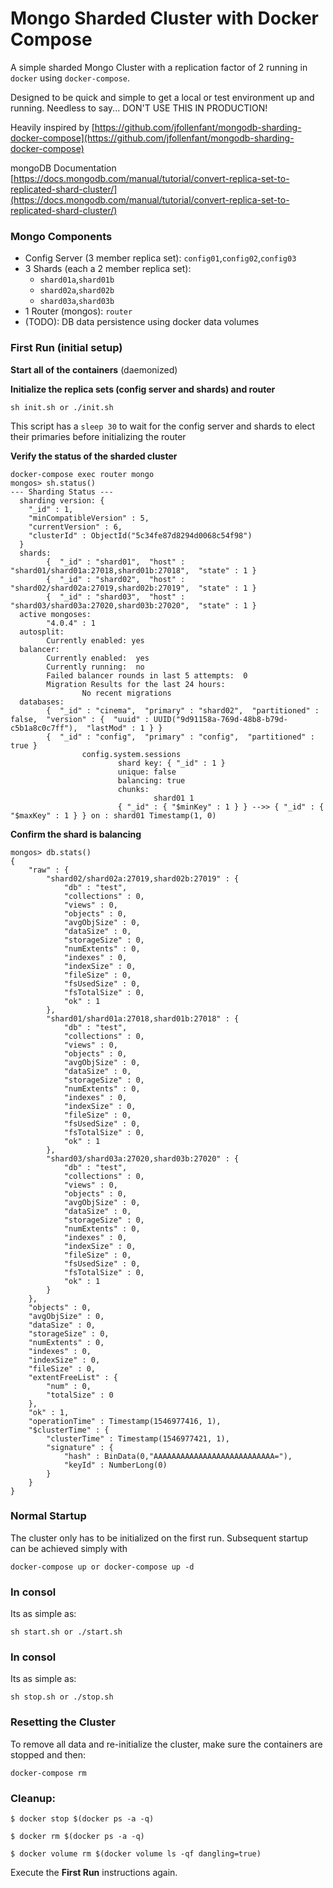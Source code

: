 Mongo Sharded Cluster with Docker Compose
=========================================
A simple sharded Mongo Cluster with a replication factor of 2 running in `docker` using `docker-compose`.

Designed to be quick and simple to get a local or test environment up and running. Needless to say... DON'T USE THIS IN PRODUCTION!

Heavily inspired by [https://github.com/jfollenfant/mongodb-sharding-docker-compose](https://github.com/jfollenfant/mongodb-sharding-docker-compose)

mongoDB Documentation [https://docs.mongodb.com/manual/tutorial/convert-replica-set-to-replicated-shard-cluster/](https://docs.mongodb.com/manual/tutorial/convert-replica-set-to-replicated-shard-cluster/)

### Mongo Components

* Config Server (3 member replica set): `config01`,`config02`,`config03`
* 3 Shards (each a 2 member replica set):
	* `shard01a`,`shard01b`
	* `shard02a`,`shard02b`
	* `shard03a`,`shard03b`
* 1 Router (mongos): `router`
* (TODO): DB data persistence using docker data volumes

### First Run (initial setup)
**Start all of the containers** (daemonized)

**Initialize the replica sets (config server and shards) and router**

```
sh init.sh or ./init.sh
```

This script has a `sleep 30` to wait for the config server and shards to elect their primaries before initializing the router

**Verify the status of the sharded cluster**

```
docker-compose exec router mongo
mongos> sh.status()
--- Sharding Status --- 
  sharding version: {
  	"_id" : 1,
  	"minCompatibleVersion" : 5,
  	"currentVersion" : 6,
  	"clusterId" : ObjectId("5c34fe87d8294d0068c54f98")
  }
  shards:
        {  "_id" : "shard01",  "host" : "shard01/shard01a:27018,shard01b:27018",  "state" : 1 }
        {  "_id" : "shard02",  "host" : "shard02/shard02a:27019,shard02b:27019",  "state" : 1 }
        {  "_id" : "shard03",  "host" : "shard03/shard03a:27020,shard03b:27020",  "state" : 1 }
  active mongoses:
        "4.0.4" : 1
  autosplit:
        Currently enabled: yes
  balancer:
        Currently enabled:  yes
        Currently running:  no
        Failed balancer rounds in last 5 attempts:  0
        Migration Results for the last 24 hours: 
                No recent migrations
  databases:
        {  "_id" : "cinema",  "primary" : "shard02",  "partitioned" : false,  "version" : {  "uuid" : UUID("9d91158a-769d-48b8-b79d-c5b1a8c0c7ff"),  "lastMod" : 1 } }
        {  "_id" : "config",  "primary" : "config",  "partitioned" : true }
                config.system.sessions
                        shard key: { "_id" : 1 }
                        unique: false
                        balancing: true
                        chunks:
                                shard01	1
                        { "_id" : { "$minKey" : 1 } } -->> { "_id" : { "$maxKey" : 1 } } on : shard01 Timestamp(1, 0) 

```
**Confirm the shard is balancing**
```
mongos> db.stats()
{
	"raw" : {
		"shard02/shard02a:27019,shard02b:27019" : {
			"db" : "test",
			"collections" : 0,
			"views" : 0,
			"objects" : 0,
			"avgObjSize" : 0,
			"dataSize" : 0,
			"storageSize" : 0,
			"numExtents" : 0,
			"indexes" : 0,
			"indexSize" : 0,
			"fileSize" : 0,
			"fsUsedSize" : 0,
			"fsTotalSize" : 0,
			"ok" : 1
		},
		"shard01/shard01a:27018,shard01b:27018" : {
			"db" : "test",
			"collections" : 0,
			"views" : 0,
			"objects" : 0,
			"avgObjSize" : 0,
			"dataSize" : 0,
			"storageSize" : 0,
			"numExtents" : 0,
			"indexes" : 0,
			"indexSize" : 0,
			"fileSize" : 0,
			"fsUsedSize" : 0,
			"fsTotalSize" : 0,
			"ok" : 1
		},
		"shard03/shard03a:27020,shard03b:27020" : {
			"db" : "test",
			"collections" : 0,
			"views" : 0,
			"objects" : 0,
			"avgObjSize" : 0,
			"dataSize" : 0,
			"storageSize" : 0,
			"numExtents" : 0,
			"indexes" : 0,
			"indexSize" : 0,
			"fileSize" : 0,
			"fsUsedSize" : 0,
			"fsTotalSize" : 0,
			"ok" : 1
		}
	},
	"objects" : 0,
	"avgObjSize" : 0,
	"dataSize" : 0,
	"storageSize" : 0,
	"numExtents" : 0,
	"indexes" : 0,
	"indexSize" : 0,
	"fileSize" : 0,
	"extentFreeList" : {
		"num" : 0,
		"totalSize" : 0
	},
	"ok" : 1,
	"operationTime" : Timestamp(1546977416, 1),
	"$clusterTime" : {
		"clusterTime" : Timestamp(1546977421, 1),
		"signature" : {
			"hash" : BinData(0,"AAAAAAAAAAAAAAAAAAAAAAAAAAA="),
			"keyId" : NumberLong(0)
		}
	}
}

```

### Normal Startup
The cluster only has to be initialized on the first run. Subsequent startup can be achieved simply with
```
docker-compose up or docker-compose up -d
```

### In consol
Its as simple as:

```
sh start.sh or ./start.sh
```

### In consol
Its as simple as:
```
sh stop.sh or ./stop.sh
```

### Resetting the Cluster
To remove all data and re-initialize the cluster, make sure the containers are stopped and then:

```
docker-compose rm
```

### Cleanup:

```
$ docker stop $(docker ps -a -q)

$ docker rm $(docker ps -a -q)

$ docker volume rm $(docker volume ls -qf dangling=true)
```

Execute the **First Run** instructions again.